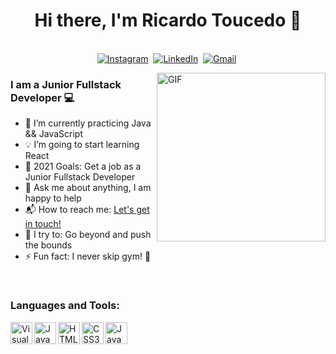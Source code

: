 <p>
  <h1 align="center"><b>Hi there, I'm Ricardo Toucedo 👋</b></h1>
</p>

<p align="center">
<br>
 <a href="https://www.instagram.com/ricardotoucedo/"><img src="https://img.shields.io/badge/instagram-%23E4405F.svg?&style=for-the-badge&logo=instagram&logoColor=white" alt="Instagram" /></a>&nbsp;
<a href="https://www.linkedin.com/in/ricardo-toucedo/"><img src="https://img.shields.io/badge/linkedin-%230077B5.svg?&style=for-the-badge&logo=linkedin&logoColor=white" alt="LinkedIn" /></a>&nbsp;
<a href="mailto:ricardotoucedo@gmail.com?subject=Hello Ricardo"><img src="https://img.shields.io/badge/gmail-%23D14836.svg?&style=for-the-badge&logo=gmail&logoColor=white" alt="Gmail"/></a>&nbsp;
</p>

<img align="right" height="270px" alt="GIF" src="https://media3.giphy.com/media/13HgwGsXF0aiGY/giphy.gif?cid=ecf05e47nruuu96nda8x4n2v55z3avni9t2480thfcxcukxw&rid=giphy.gif" />

### I am a Junior Fullstack Developer 💻
- 🔭 I’m currently practicing Java && JavaScript
- 💡 I’m going to start learning React
- 🥅 2021 Goals: Get a job as a Junior Fullstack Developer
- 💬 Ask me about anything, I am happy to help
- 📬 How to reach me: <a href="https://www.linkedin.com/in/ricardo-toucedo/">Let's get in touch!</a>&nbsp;
- 🧗 I try to: Go beyond and push the bounds
- ⚡ Fun fact: I never skip gym! :raised_hands:

<br>

### Languages and Tools: 

<img align="left" alt="Visual Studio Code" width="35px" src="https://github.com/tomchen/stack-icons/raw/master/logos/visual-studio-code.svg" />
<img align="left" alt="Java" width="35px" src="https://github.com/tomchen/stack-icons/raw/master/logos/java.svg"/>
<img align="left" alt="HTML5" width="35px" src="https://github.com/tomchen/stack-icons/raw/master/logos/html-5.svg" />
<img align="left" alt="CSS3" width="35px" src="https://github.com/tomchen/stack-icons/raw/master/logos/css-3.svg" />
<img align="left" alt="JavaScript" width="35px" src="https://github.com/tomchen/stack-icons/raw/master/logos/javascript.svg" />
<img align="left" alt="SQL" width="35px" src="https://github.com/tomchen/stack-icons/raw/master/logos/mysql.svg />
